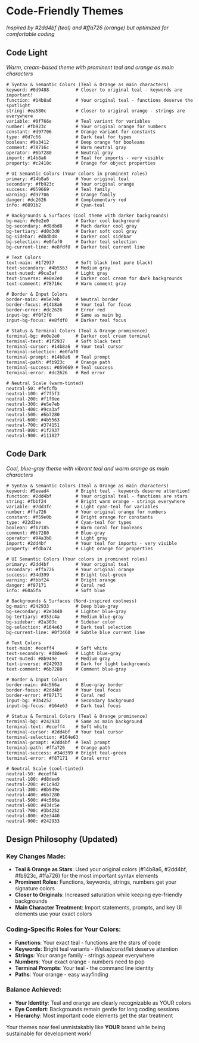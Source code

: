 # Code-Friendly Themes

_Inspired by #2dd4bf (teal) and #ffa726 (orange) but optimized for comfortable coding_

## Code Light

_Warm, cream-based theme with prominent teal and orange as main characters_

```
# Syntax & Semantic Colors (Teal & Orange as main characters)
keyword: #0d9488          # Closer to original teal - keywords are important!
function: #14b8a6         # Your original teal - functions deserve the spotlight
string: #ea580c           # Closer to original orange - strings are everywhere
variable: #0f766e         # Teal variant for variables
number: #fb923c           # Your original orange for numbers
constant: #d97706         # Orange variant for constants
type: #0d7c66             # Dark teal for types
boolean: #9a3412          # Deep orange for booleans
comment: #78716c          # Warm neutral gray
operator: #6b7280         # Neutral gray
import: #14b8a6           # Teal for imports - very visible
property: #c2410c         # Orange for object properties

# UI Semantic Colors (Your colors in prominent roles)
primary: #14b8a6          # Your original teal
secondary: #fb923c        # Your original orange
success: #059669          # Teal family
warning: #d97706          # Orange family
danger: #dc2626           # Complementary red
info: #0891b2             # Cyan-teal

# Backgrounds & Surfaces (Cool theme with darker backgrounds)
bg-main: #e0e2e0          # Darker cool background
bg-secondary: #d8dbd8     # Much darker cool gray
bg-tertiary: #d0d3d0      # Darker soft cool gray
bg-sidebar: #d8dbd8       # Darker cool sidebar
bg-selection: #e0faf0     # Darker teal selection
bg-current-line: #e8fdf0  # Darker teal current line

# Text Colors
text-main: #1f2937        # Soft black (not pure black)
text-secondary: #4b5563   # Medium gray
text-muted: #9ca3af       # Light gray
text-inverse: #e0e2e0     # Darker cool cream for dark backgrounds
text-comment: #78716c     # Warm comment gray

# Border & Input Colors
border-main: #e5e7eb      # Neutral border
border-focus: #14b8a6     # Your teal for focus
border-error: #dc2626     # Error red
input-bg: #f0f2f0         # Same as main bg
input-bg-focus: #e8fdf0   # Darker teal focus

# Status & Terminal Colors (Teal & Orange prominence)
terminal-bg: #e0e2e0      # Darker cool cream terminal
terminal-text: #1f2937    # Soft black text
terminal-cursor: #14b8a6  # Your teal cursor
terminal-selection: #e0faf0
terminal-prompt: #14b8a6  # Teal prompt
terminal-path: #fb923c    # Orange path
terminal-success: #059669 # Teal success
terminal-error: #dc2626   # Red error

# Neutral Scale (warm-tinted)
neutral-50: #fefcfb
neutral-100: #f7f5f3
neutral-200: #f1f0ee
neutral-300: #e5e7eb
neutral-400: #9ca3af
neutral-500: #6b7280
neutral-600: #4b5563
neutral-700: #374151
neutral-800: #1f2937
neutral-900: #111827
```

## Code Dark

_Cool, blue-gray theme with vibrant teal and warm orange as main characters_

```
# Syntax & Semantic Colors (Teal & Orange as main characters)
keyword: #5eead4          # Bright teal - keywords deserve attention!
function: #2dd4bf         # Your original teal - functions are stars
string: #fbbf24           # Bright warm orange - strings everywhere
variable: #7dd3fc         # Light cyan-teal for variables
number: #ffa726           # Your original orange for numbers
constant: #f59e0b         # Bright orange for constants
type: #22d3ee             # Cyan-teal for types
boolean: #fb7185          # Warm coral for booleans
comment: #6b7280          # Blue-gray
operator: #94a3b8         # Light gray
import: #2dd4bf           # Your teal for imports - very visible
property: #fdba74         # Light orange for properties

# UI Semantic Colors (Your colors in prominent roles)
primary: #2dd4bf          # Your original teal
secondary: #ffa726        # Your original orange
success: #34d399          # Bright teal-green
warning: #fbbf24          # Bright orange
danger: #f87171           # Coral red
info: #60a5fa             # Soft blue

# Backgrounds & Surfaces (Nord-inspired coolness)
bg-main: #242933          # Deep blue-gray
bg-secondary: #2e3440     # Lighter blue-gray
bg-tertiary: #353c4a      # Medium blue-gray
bg-sidebar: #2a303c       # Sidebar color
bg-selection: #164e63     # Dark teal selection
bg-current-line: #0f3460  # Subtle blue current line

# Text Colors
text-main: #eceff4        # Soft white
text-secondary: #d8dee9   # Light blue-gray
text-muted: #8b949e       # Medium gray
text-inverse: #242933     # Dark for light backgrounds
text-comment: #6b7280     # Comment blue-gray

# Border & Input Colors
border-main: #4c566a      # Blue-gray border
border-focus: #2dd4bf     # Your teal focus
border-error: #f87171     # Coral red
input-bg: #3b4252         # Secondary background
input-bg-focus: #164e63   # Dark teal focus

# Status & Terminal Colors (Teal & Orange prominence)
terminal-bg: #242933      # Same as main background
terminal-text: #eceff4    # Soft white
terminal-cursor: #2dd4bf  # Your teal cursor
terminal-selection: #164e63
terminal-prompt: #2dd4bf  # Teal prompt
terminal-path: #ffa726    # Orange path
terminal-success: #34d399 # Bright teal-green
terminal-error: #f87171   # Coral error

# Neutral Scale (cool-tinted)
neutral-50: #eceff4
neutral-100: #d8dee9
neutral-200: #c1c9d2
neutral-300: #8b949e
neutral-400: #6b7280
neutral-500: #4c566a
neutral-600: #434c5e
neutral-700: #3b4252
neutral-800: #2e3440
neutral-900: #242933
```

## Design Philosophy (Updated)

### Key Changes Made:

- **Teal & Orange as Stars**: Used your original colors (#14b8a6, #2dd4bf, #fb923c, #ffa726) for the most important syntax elements
- **Prominent Roles**: Functions, keywords, strings, numbers get your signature colors
- **Closer to Originals**: Increased saturation while keeping eye-friendly backgrounds
- **Main Character Treatment**: Import statements, prompts, and key UI elements use your exact colors

### Coding-Specific Roles for Your Colors:

- **Functions**: Your exact teal - functions are the stars of code
- **Keywords**: Bright teal variants - if/else/const/let deserve attention
- **Strings**: Your orange family - strings appear everywhere
- **Numbers**: Your exact orange - numbers need to pop
- **Terminal Prompts**: Your teal - the command line identity
- **Paths**: Your orange - easy wayfinding

### Balance Achieved:

- **Your Identity**: Teal and orange are clearly recognizable as YOUR colors
- **Eye Comfort**: Backgrounds remain gentle for long coding sessions
- **Hierarchy**: Most important code elements get the star treatment

Your themes now feel unmistakably like **YOUR** brand while being sustainable for development work!

